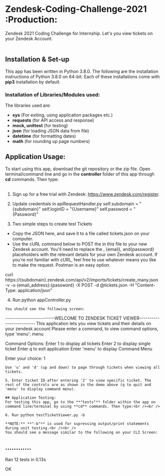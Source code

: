 # Zendesk-Coding-Challenge-2021 :Production:

Zendesk 2021 Coding Challenge for Internship. Let's you view tickets on your Zendesk Account.<br /><br />

## Installation & Set-up
This app has been written in Python 3.8.0. The following are the installation instructions of Python 3.8.0 on 64-bit. Each of these installations come with **pip3** installation by default.

### Installation of Libraries/Modules used:

The libraries used are:

- **sys** (For exiting, using application packages etc.)
- **requests** (for API access and response)
- **mock, unittest** (for testing)
- **json** (for loading JSON data from file)
- **datetime** (for formatting dates)
- **math** (for rounding up page numbers)

## Application Usage:
To start using this app, download the git repository or the zip file. Open terminal/command line and go in the **controller** folder of this app through **cd** commands. Then type:<br /><br />

1. Sign up for a free trial with Zendesk: https://www.zendesk.com/register.

2. Update credentials in apiRequestHandler.py
        self.subdomain = "{subdomain}"
        self.loginID = "{Username}"
        self.password = "{Password}"  

3. Two simple steps to create test Tickets
- Copy the JSON here, and save it to a file called tickets.json on your computer.
- Use the cURL command below to POST the in this file to your new Zendesk account. You'll need to replace the , {email}, and{password} placeholders with the relevant details for your own Zendesk account. If you're not familiar with cURL, feel free to use whatever means you like to make the request. Postman is an easy option.

curl https://{subdomain}.zendesk.com/api/v2/imports/tickets/create_many.json -v -u {email_address}:{password} -X POST -d @tickets.json -H "Content-Type: application/json"

4. Run python appController.py
```
You should see the following screen:
```
-------------------------WELCOME TO ZENDESK TICKET VIEWER-------------------------
This application lets you view tickets and their details on your zendesk account
Please enter a command, to view command options, type 'menu': menu

Command Options:
Enter 1 to display all tickets
Enter 2 to display single ticket
Enter q to exit application
Enter 'menu' to display Command Menu

Enter your choice: 1
```
Use 'u' and 'd' (up and down) to page through tickets when viewing all tickets. 

5. Enter ticket ID after entering '2' to view specific ticket. The rest of the controls are as shown in the demo above (q to quit and 'menu' to display command menu).

## Application Testing:
For testing this app, go to the **"tests"** folder within the app on command line/terminal by using **cd** commands. Then type:<br /><br />

6. Run python testTicketViewer.py -b

**NOTE:** **"-b"** is used for supressing output/print statements during unit testing.<br /><br />
You should see a message similar to the following on your CLI Screen:
```
............
----------------------------------------------------------------------
Ran 12 tests in 0.13s

OK
```
